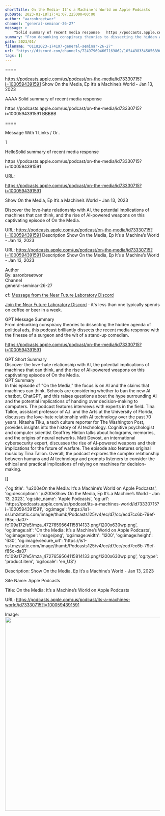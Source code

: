 ```yaml
---
shortTitle: ‎On the Media— It’s a Machine’s World on Apple Podcasts
pubDate: 2023-01-18T17:41:07.225000+00:00
author: "aaronbreetwor"
channel: "general-seminar-26-27"
message: >
    "Solid summary of recent media response   https //podcasts.apple.com/us/podcast/on-the-media/id73330715?i=1000594391591"
summary: "From debunking conspiracy theories to dissecting the hidden agenda of political ads, this podcast brilliantly dissects the recent media response with the finesse of a surgeon and the wit of a stand-up comedian."
path: 2023/01/
filename: "01182023-174107-general-seminar-26-27"
url: "https://discord.com/channels/724979694667169862/1054438334505689099/1065324976695156826"
tags: []
---
```

====

https://podcasts.apple.com/us/podcast/on-the-media/id73330715?i=1000594391591
‎Show On the Media, Ep It’s a Machine’s World - Jan 13, 2023
<!-- 

 -->

AAAA Solid summary of recent media response 

https //podcasts.apple.com/us/podcast/on-the-media/id73330715?i=1000594391591 BBBBB

====
<div class="metadata-title-header pt-3 pb-3 pl-2">Message  With 1 Links / Or..</div>    
<div class="human-content-container">  


<p>1</p>
<div style="font-family: var(--font-family-peak);">HelloSolid summary of recent media response 

https //podcasts.apple.com/us/podcast/on-the-media/id73330715?i=1000594391591</div>

URL: <p>https://podcasts.apple.com/us/podcast/on-the-media/id73330715?i=1000594391591</p>
<p>‎Show On the Media, Ep It’s a Machine’s World - Jan 13, 2023</p>  <!-- Example: Display each item in a paragraph -->
<p>Discover the love-hate relationship with AI, the potential implications of machines that can think, and the rise of AI-powered weapons on this captivating episode of On the Media.</p>




URL: https://podcasts.apple.com/us/podcast/on-the-media/id73330715?i=1000594391591
Description ‎Show On the Media, Ep It’s a Machine’s World - Jan 13, 2023

</div>

<div class="bg-blue-300 p-4 rounded-md mb-4">

URL: https://podcasts.apple.com/us/podcast/on-the-media/id73330715?i=1000594391591
Description ‎Show On the Media, Ep It’s a Machine’s World - Jan 13, 2023

</div>

<div class="metadata-title-header pt-3 pb-3 pl-2">Author</div>    
<div class="bg-gray-200 p-4 rounded-md mb-4">   
By: aaronbreetwor
</div>

<div class="metadata-title-header pt-3 pb-3 pl-2">Channel</div>    
<div class="bg-gray-200 p-4 rounded-md mb-4">   
general-seminar-26-27</span>
</div>

cf: <a href="">Message from the Near Future Laboratory Discord</a>

<a href="">Join the Near Future Laboratory Discord</a> - it's less than one typically spends on coffee or beer in a week. 

<div class="metadata-title-header pt-3 pb-3 pl-2">GPT Message Summary</div>    
<div class="robot-content-container">
From debunking conspiracy theories to dissecting the hidden agenda of political ads, this podcast brilliantly dissects the recent media response with the finesse of a surgeon and the wit of a stand-up comedian.
</div>
</div>


<a href="https://podcasts.apple.com/us/podcast/on-the-media/id73330715?i=1000594391591">https://podcasts.apple.com/us/podcast/on-the-media/id73330715?i=1000594391591</a><br/>

<div class="metadata-title-header pt-3 pb-3 pl-2">GPT Short Summary</div>
<div class="robot-content-container">
Discover the love-hate relationship with AI, the potential implications of machines that can think, and the rise of AI-powered weapons on this captivating episode of On the Media.
</div>

<div class="metadata-title-header pt-3 pb-3 pl-2">GPT Summary</div>
<div class="robot-content-container">
In this episode of "On the Media," the focus is on AI and the claims that machines can think. Schools are considering whether to ban the new AI chatbot, ChatGPT, and this raises questions about the hype surrounding AI and the potential implications of handing over decision-making to computers. The podcast features interviews with experts in the field. Tina Tallon, assistant professor of A.I. and the Arts at the University of Florida, discusses the love-hate relationship with AI technology over the past 70 years. Nitasha Tiku, a tech culture reporter for The Washington Post, provides insights into the history of AI technology. Cognitive psychologist and computer scientist Geoffrey Hinton talks about holograms, memories, and the origins of neural networks. Matt Devost, an international cybersecurity expert, discusses the rise of AI-powered weapons and their implications for the future of warfare. The episode also features original music by Tina Tallon. Overall, the podcast explores the complex relationship between humans and AI technology and prompts listeners to consider the ethical and practical implications of relying on machines for decision-making.
</div>

<!-- Summary:  This week’s On the Media looks at the ever-present hype around AI and claims that machines can think . Plus, the potential implications of handing over decision-making to computers . Tina Tallon, an assistant professor of A.I. and the Arts at the University of Florida, on the love-hate relationship with AI technology over the past 70 years . -->

[]

<div class="bg-gray-400"> {'og:title': '\u200eOn the Media: It’s a Machine’s World on Apple Podcasts', 'og:description': '\u200eShow On the Media, Ep It’s a Machine’s World - Jan 13, 2023', 'og:site_name': 'Apple Podcasts', 'og:url': 'https://podcasts.apple.com/us/podcast/its-a-machines-world/id73330715?i=1000594391591', 'og:image': 'https://is1-ssl.mzstatic.com/image/thumb/Podcasts125/v4/ec/d7/cc/ecd7cc6b-79ef-f85c-da07-fc109a172fe5/mza_4727659564115814133.png/1200x630wp.png', 'og:image:alt': 'On the Media: It’s a Machine’s World on Apple Podcasts', 'og:image:type': 'image/png', 'og:image:width': '1200', 'og:image:height': '630', 'og:image:secure_url': 'https://is1-ssl.mzstatic.com/image/thumb/Podcasts125/v4/ec/d7/cc/ecd7cc6b-79ef-f85c-da07-fc109a172fe5/mza_4727659564115814133.png/1200x630wp.png', 'og:type': 'product.item', 'og:locale': 'en_US'} </div>

Description: ‎Show On the Media, Ep It’s a Machine’s World - Jan 13, 2023

Site Name: Apple Podcasts

Title: ‎On the Media: It’s a Machine’s World on Apple Podcasts

URL: https://podcasts.apple.com/us/podcast/its-a-machines-world/id73330715?i=1000594391591

Image: <img src="https://is1-ssl.mzstatic.com/image/thumb/Podcasts125/v4/ec/d7/cc/ecd7cc6b-79ef-f85c-da07-fc109a172fe5/mza_4727659564115814133.png/1200x630wp.png" width="1200" height="630"/>


